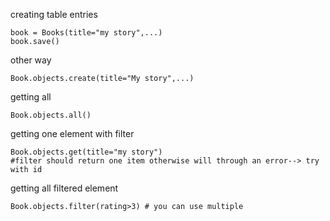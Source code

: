 
creating table entries
```
book = Books(title="my story",...)
book.save()
```

other way
```
Book.objects.create(title="My story",...)
```

getting all
```
Book.objects.all()
```

getting one element with filter
```
Book.objects.get(title="my story") 
#filter should return one item otherwise will through an error--> try with id 
```

getting all filtered element
```
Book.objects.filter(rating>3) # you can use multiple 
```
